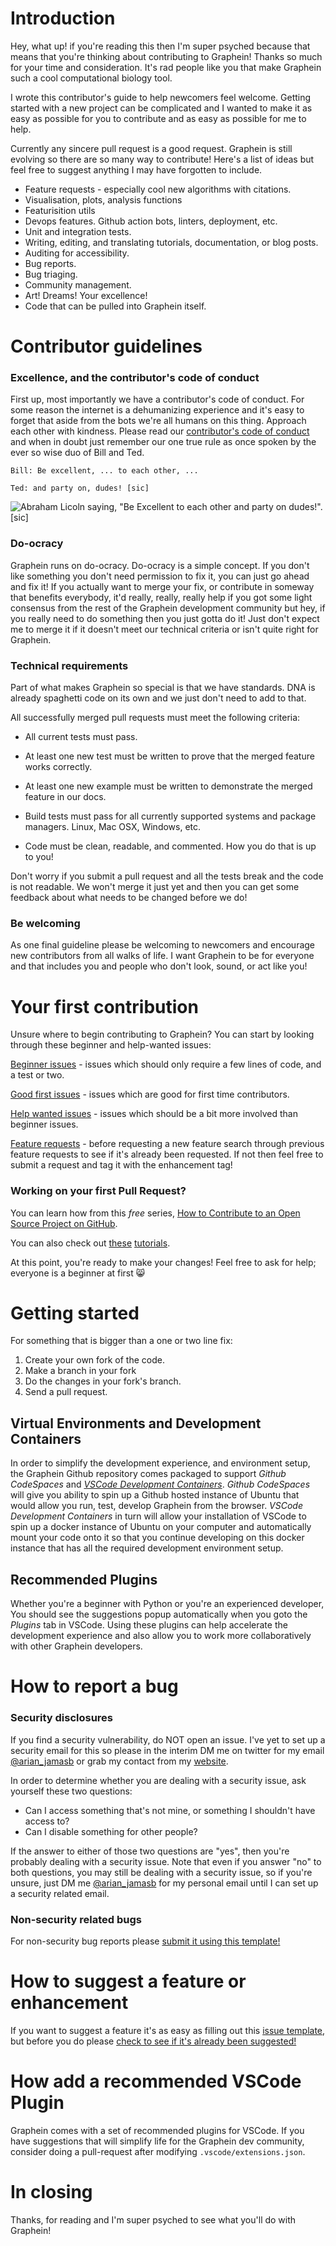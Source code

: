 # Introduction

Hey, what up! if you're reading this then I'm super psyched because that means that you're thinking about contributing to Graphein! Thanks so much for your time and consideration. It's rad people like you that make Graphein such a cool computational biology tool.

I wrote this contributor's guide to help newcomers feel welcome. Getting started with a new project can be complicated and I wanted to make it as easy as possible for you to contribute and as easy as possible for me to help.

Currently any sincere pull request is a good request.
Graphein is still evolving so there are so many way to contribute!
Here's a list of ideas but feel free to suggest anything I may have forgotten to include.

* Feature requests - especially cool new algorithms with citations.
* Visualisation, plots, analysis functions
* Featurisition utils
* Devops features. Github action bots, linters, deployment, etc.
* Unit and integration tests.
* Writing, editing, and translating tutorials, documentation, or blog posts.
* Auditing for accessibility.
* Bug reports.
* Bug triaging.
* Community management.
* Art! Dreams! Your excellence!
* Code that can be pulled into Graphein itself.

# Contributor guidelines

### Excellence, and the contributor's code of conduct

First up, most importantly we have a contributor's code of conduct. For some reason the internet is a dehumanizing experience and it's easy to forget that aside from the bots we're all humans on this thing. Approach each other with kindness. Please read our [contributor's code of conduct](CODE_OF_CONDUCT.md) and when in doubt just remember our one true rule as once spoken by the ever so wise duo of Bill and Ted.

`Bill: Be excellent, ... to each other, ...`

`Ted: and party on, dudes! [sic]`

![Abraham Licoln saying, "Be Excellent to each other and party on dudes!". [sic]](https://media.giphy.com/media/ef0zYcF7AKu4b0Sns6/giphy-downsized-large.gif)

### Do-ocracy

Graphein runs on do-ocracy. Do-ocracy is a simple concept. If you don't like something you don't need permission to fix it, you can just go ahead and fix it! If you actually want to merge your fix, or contribute in someway that benefits everybody, it'd really, really, really help if you got some light consensus from the rest of the Graphein development community but hey, if you really need to do something then you just gotta do it! Just don't expect me to merge it if it doesn't meet our technical criteria or isn't quite right for Graphein.

### Technical requirements

Part of what makes Graphein so special is that we have standards. DNA is already spaghetti code on its own and we just don't need to add to that.

All successfully merged pull requests must meet the following criteria:

* All current tests must pass.

* At least one new test must be written to prove that the merged feature works correctly.

* At least one new example must be written to demonstrate the merged feature in our docs.

* Build tests must pass for all currently supported systems and package managers. Linux, Mac OSX, Windows, etc.

* Code must be clean, readable, and commented. How you do that is up to you!

Don't worry if you submit a pull request and all the tests break and the code is not readable. We won't merge it just yet and then you can get some feedback about what needs to be changed before we do!

### Be welcoming

As one final guideline please be welcoming to newcomers and encourage new contributors from all walks of life. I want Graphein to be for everyone and that includes you and people who don't look, sound, or act like you!

# Your first contribution

Unsure where to begin contributing to Graphein? You can start by looking through these beginner and help-wanted issues:

[Beginner issues](https://github.com/a-r-j/graphein/issues?q=is%3Aissue+is%3Aopen+label%3A%22beginner%22+) - issues which should only require a few lines of code, and a test or two.

[Good first issues](https://github.com/a-r-j/graphein/contribute) - issues which are good for first time contributors.

[Help wanted issues](https://github.com/a-r-j/graphein/issues?q=is%3Aissue+is%3Aopen+label%3A%22help+wanted%22+) - issues which should be a bit more involved than beginner issues.

[Feature requests](https://github.com/a-r-j/graphein/labels/enhancement) - before requesting a new feature search through previous feature requests to see if it's already been requested. If not then feel free to submit a request and tag it with the enhancement tag!

### Working on your first Pull Request?

You can learn how from this *free* series, [How to Contribute to an Open Source Project on GitHub](https://egghead.io/series/how-to-contribute-to-an-open-source-project-on-github).

You can also check out [these](http://makeapullrequest.com/) [tutorials](http://www.firsttimersonly.com/).

At this point, you're ready to make your changes! Feel free to ask for help; everyone is a beginner at first :smile_cat:

# Getting started

For something that is bigger than a one or two line fix:

1. Create your own fork of the code.
2. Make a branch in your fork
3. Do the changes in your fork's branch.
4. Send a pull request.

## Virtual Environments and Development Containers

In order to simplify the development experience, and environment setup, the Graphein Github repository comes packaged to support *Github CodeSpaces* and [*VSCode Development Containers*](https://code.visualstudio.com/docs/remote/containers#_getting-started). *Github CodeSpaces* will give you ability to spin up a Github hosted instance of Ubuntu that would allow you run, test, develop Graphein from the browser. *VSCode Development Containers* in turn will allow your installation of VSCode to spin up a docker instance of Ubuntu on your computer and automatically mount your code onto it so that you continue developing on this docker instance that has all the required development environment setup.

## Recommended Plugins

Whether you're a beginner with Python or you're an experienced developer, You should see the suggestions popup automatically when you goto the *Plugins* tab in VSCode. Using these plugins can help accelerate the development experience and also allow you to work more collaboratively with other Graphein developers.

# How to report a bug

### Security disclosures

If you find a security vulnerability, do NOT open an issue. I've yet to set up a security email for this so please in the interim DM me on twitter for my email [@arian_jamasb](https://twitter.com/arian_jamasb) or grab my contact from my [website](jamasb.io).

In order to determine whether you are dealing with a security issue, ask yourself these two questions:

* Can I access something that's not mine, or something I shouldn't have access to?
* Can I disable something for other people?

If the answer to either of those two questions are "yes", then you're probably dealing with a security issue. Note that even if you answer "no" to both questions, you may still be dealing with a security issue, so if you're unsure, just DM me [@arian_jamasb](https://twitter.com/arian_jamasb) for my personal email until I can set up a security related email.

### Non-security related bugs

For non-security bug reports please [submit it using this template!](https://github.com/a-r-j/graphein/issues/new?assignees=&labels=&template=bug_report.md&title=)

# How to suggest a feature or enhancement

If you want to suggest a feature it's as easy as filling out this [issue template](https://github.com/a-r-j/graphein/issues/new?assignees=&labels=&template=feature_request.md&title=), but before you do please [check to see if it's already been suggested!](https://github.com/a-r-j/graphein/labels/enhancement)

# How add a recommended VSCode Plugin

Graphein comes with a set of recommended plugins for VSCode. If you have suggestions that will simplify life for the Graphein dev community, consider doing a pull-request after modifying `.vscode/extensions.json`.

# In closing

Thanks, for reading and I'm super psyched to see what you'll do with Graphein!
